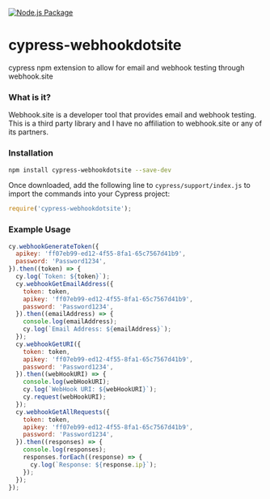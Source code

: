 [![Node.js Package](https://github.com/TylorMayfield/cypress-webhookdotsite/actions/workflows/npm-publish.yml/badge.svg)](https://github.com/TylorMayfield/cypress-webhookdotsite/actions/workflows/npm-publish.yml)

# cypress-webhookdotsite

cypress npm extension to allow for email and webhook testing through webhook.site

### What is it?

Webhook.site is a developer tool that provides email and webhook testing. This is a third party library and I have no affiliation to webhook.site or any of its partners.

### Installation

```sh
npm install cypress-webhookdotsite --save-dev
```

Once downloaded, add the following line to `cypress/support/index.js` to import the commands into your Cypress project:

```js
require('cypress-webhookdotsite');
```

### Example Usage

```js
cy.webhookGenerateToken({
  apikey: 'ff07eb99-ed12-4f55-8fa1-65c7567d41b9',
  password: 'Password1234',
}).then((token) => {
  cy.log(`Token: ${token}`);
  cy.webhookGetEmailAddress({
    token: token,
    apikey: 'ff07eb99-ed12-4f55-8fa1-65c7567d41b9',
    password: 'Password1234',
  }).then((emailAddress) => {
    console.log(emailAddress);
    cy.log(`Email Address: ${emailAddress}`);
  });
  cy.webhookGetURI({
    token: token,
    apikey: 'ff07eb99-ed12-4f55-8fa1-65c7567d41b9',
    password: 'Password1234',
  }).then((webHookURI) => {
    console.log(webHookURI);
    cy.log(`WebHook URI: ${webHookURI}`);
    cy.request(webHookURI);
  });
  cy.webhookGetAllRequests({
    token: token,
    apikey: 'ff07eb99-ed12-4f55-8fa1-65c7567d41b9',
    password: 'Password1234',
  }).then((responses) => {
    console.log(responses);
    responses.forEach((response) => {
      cy.log(`Response: ${response.ip}`);
    });
  });
});
```
